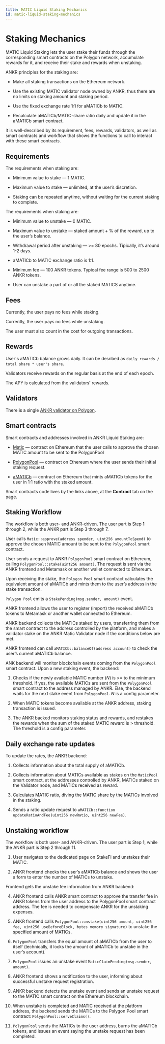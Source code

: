 ```yaml
---
title: MATIC Liquid Staking Mechanics
id: matic-liquid-staking-mechanics
---
```


# Staking Mechanics
MATIC Liquid Staking lets the user stake their funds through the corresponding smart contracts on the Polygon network, accumulate rewards for it, and receive their stake and rewards when unstaking.

ANKR principles for the staking are:

* Make all staking transactions on the Ethereum network.

* Use the existing MATIC validator node owned by ANKR, thus there are no limits on staking amount and staking period.

* Use the fixed exchange rate 1:1 for aMATICb to MATIC.

* Recalculate aMATICb/MATIC-share ratio daily and update it in the aMATICb smart contract.

It is well-described by its requirement, fees, rewards, validators, as well as smart contracts and workflow that shows the functions to call to interact with these smart contracts.


## Requirements
The requirements when staking are:

* Minimum value to stake — 1 MATIC.

* Maximum value to stake — unlimited, at the user’s discretion.

* Staking can be repeated anytime, without waiting for the current staking to complete.

The requirements when staking are:

* Minimum value to unstake — 0 MATIC.

* Maximum value to unstake — staked amount + % of the reward, up to the user’s balance.

* Withdrawal period after unstaking — >= 80 epochs. Tipically, it’s around 1-2 days.

* aMATICb to MATIC exchange ratio is 1:1.

* Minimum fee — 100 ANKR tokens. Typical fee range is 500 to 2500 ANKR tokens.

* User can unstake a part of or all the staked MATICS anytime.


## Fees
Currently, the user pays no fees while staking.

Currently, the user pays no fees while unstaking.

The user must also count in the cost for outgoing transactions.


## Rewards
User's aMATICb balance grows daily. It can be desribed as `daily rewards / total share * user's share`.

Validators receive rewards on the regular basis at the end of each epoch.

The APY is calculated from the validators' rewards.

## Validators

There is a single [ANKR validator on Polygon](https://wallet.polygon.technology/staking/validators/31). 


## Smart contracts
Smart contracts and addresses involved in ANKR Liquid Staking are:

* [Matic](https://etherscan.io/address/0x7D1AfA7B718fb893dB30A3aBc0Cfc608AaCfeBB0) — contract on Ethereum that the user calls to approve the chosen MATIC amount to be sent to the PolygonPool

* [PolygonPool](https://etherscan.io/address/0xCfD4B4Bc15C8bF0Fd820B0D4558c725727B3ce89) — contract on Ethereum where the user sends their initial staking request.

* [aMATICb](https://etherscan.io/address/0x99534Ef705Df1FFf4e4bD7bbaAF9b0dFf038EbFe) — contract on Ethereum that mints aMATICb tokens for the user in 1:1 ratio with the staked amount.

Smart contracts code lives by the links above, at the **Contract** tab on the page.


## Staking Workflow
The workflow is both user- and ANKR-driven. The user part is Step 1 through 2, while the ANKR part is Step 3 through 7.

User calls `Matic::approve(address spender, uint256 amountToSpend)` to approve the chosen MATIC amount to be sent to the `PolygonPool` smart contract.

User sends a request to ANKR `PolygonPool` smart contract on Ethereum, calling `PolygonPool::stake(uint256 amount)`. The request is sent via the ANKR frontend and Metamask or another wallet connected to Ethereum.

Upon receiving the stake, the `Polygon Pool` smart contract calculates the equivalent amount of aMATICb and mints them to the user’s address in the stake transaction.

`Polygon Pool` emits a `StakePending(msg.sender, amount)` event.

ANKR frontend allows the user to register (import) the received aMATICb tokens to Metamask or another wallet connected to Ethereum.

ANKR backend collects the MATICs staked by users, transferring them from the smart contract to the address controlled by the platform, and makes a validator stake on the ANKR Matic Validator node if the conditions below are met.

ANKR frontend can call `aMATICb::balanceOf(address account)` to check the user’s current aMATICb balance.

ANK backend will monitor blockchain events coming from the `PolygonPool` smart contract. Upon a new staking event, the backend:

1. Checks if the newly available MATIC number (*N*) is >= to the minimum threshold. If yes, the available MATICs are sent from the `PolygonPool`  smart contract to the address managed by ANKR. Else, the backend waits for the next stake event from `PolygonPool`. *N* is a config parameter.

2. When MATIC tokens become available at the ANKR address, staking transaction is issued.

3. The ANKR backed monitors staking status and rewards, and restakes the rewards when the sum of the staked MATIC reward is > threshold. The threshold is a config parameter.


## Daily exchange rate updates
To update the rates, the ANKR backend:

1. Collects information about the total supply of aMATICb.

2. Collects information about MATICs available as stakes on the `MaticPool` smart contract, at the addresses controlled by ANKR, MATICs staked on the Validator node, and MATICs received as reward.

3. Calculates MATIC ratio, diving the MATIC share by the MATICs involved in the staking.

4. Sends a ratio update request to `aMATICb::function updateRatioAndFee(uint256 newRatio, uint256 newFee)`.


## Unstaking workflow

The workflow is both user- and ANKR-driven. The user part is Step 1, while the ANKR part is Step 2 through 11.

1. User navigates to the dedicated page on StakeFi and unstakes their MATIC.

2. ANKR frontend checks the user’s aMATICb balance and shows the user a form to enter the number of MATICs to unstake.

Frontend gets the unstake fee information from ANKR backend:

4. ANKR frontend calls ANKR smart contract to approve the transfer fee in ANKR tokens from the user address to the PolygonPool smart contract address. The fee is needed to compensate ANKR for the unstaking expenses.

5. ANKR frontend calls `PolygonPool::unstake(uint256 amount, uint256 fee, uint256 useBeforeBlock, bytes memory signature)` to unstake the specified amount of MATICs.

6. `PolygonPool` transfers the equal amount of aMATICb from the user to itself (technically, it locks the amount of aMATICb to unstake in the user’s account).

7. `PolygonPool` issues an unstake event `MaticClaimPending(msg.sender, amount)`.

8. ANKR frontend shows a notification to the user, informing about successful unstake request registration.

9. ANKR backend detects the unstake event and sends an unstake request to the MATIC smart contract on the Ethereum blockchain.

10. When unstake is completed and MATIC received at the platform address, the backend sends the MATICs to the Polygon Pool smart contract: `PolygonPool::serveClaims()`.

11. `PolygonPool` sends the MATICs to the user address, burns the aMATICb tokens, and issues an event saying the unstake request has been completed.